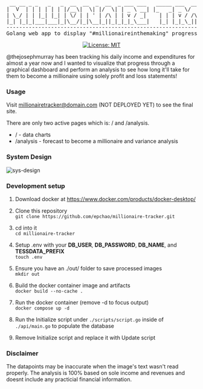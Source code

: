 <div align="center">

<pre>
 __ __ _ _   _   _  __  __  _  __  _ ___ ___   _____ ___  __   ____  _____ ___  
|  V  | | | | | | |/__\|  \| |/  \| | _ \ __| |_   _| _ \/  \ / _/ |/ / __| _ \ 
| \_/ | | |_| |_| | \/ | | ' | /\ | | v / _|    | | | v / /\ | \_|   <| _|| v / 
|_| |_|_|___|___|_|\__/|_|\__|_||_|_|_|_\___|   |_| |_|_\_||_|\__/_|\_\___|_|_\ 
-------------------------------------------------------------------------------
Golang web app to display "#millionaireinthemaking" progress
</pre>

[![License: MIT](https://img.shields.io/badge/License-MIT-yellow.svg)](https://opensource.org/licenses/MIT)
</div>

@thejosephmurray has been tracking his daily income and expenditures for almost a year now and I wanted to visualize that progress through a graphical dashboard and perform an analysis to see how long it'll take for them to become a millionaire using solely profit and loss statements!

### Usage

Visit millionairetracker@domain.com (NOT DEPLOYED YET) to see the final site.

There are only two active pages which is: / and /analysis.
* / - data charts
* /analysis - forecast to become a millionaire and variance analysis

### System Design
![sys-design](https://github.com/epchao/millionaire-tracker/assets/46041923/d291785e-49f9-4a99-9969-1142b4a4c98d)


### Development setup

1. Download docker at https://www.docker.com/products/docker-desktop/

2. Clone this repository \
```git clone https://github.com/epchao/millionaire-tracker.git```

3. cd into it \
```cd millionaire-tracker```

4. Setup .env with your **DB_USER**, **DB_PASSWORD**, **DB_NAME**, and **TESSDATA_PREFIX** \
```touch .env```

5. Ensure you have an ./out/ folder to save processed images \
```mkdir out```

6. Build the docker container image and artifacts \
```docker build --no-cache .```

7. Run the docker container (remove -d to focus output) \
```docker compose up -d```

8. Run the Initialize script under ```./scripts/script.go``` inside of ```./api/main.go``` to populate the database

9. Remove Initialize script and replace it with Update script

### Disclaimer
The datapoints may be inaccurate when the image's text wasn't read properly. The analysis is 100% based on sole income and revenues and doesnt include any practicial financial information.
